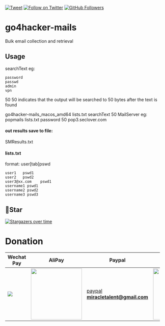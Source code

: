 [![Tweet](https://img.shields.io/twitter/url/http/Hktalent3135773.svg?style=social)](https://twitter.com/intent/follow?screen_name=Hktalent3135773) [![Follow on Twitter](https://img.shields.io/twitter/follow/Hktalent3135773.svg?style=social&label=Follow)](https://twitter.com/intent/follow?screen_name=Hktalent3135773) [![GitHub Followers](https://img.shields.io/github/followers/hktalent.svg?style=social&label=Follow)](https://github.com/hktalent/)

# go4hacker-mails

Bulk email collection and retrieval

## Usage
searchText eg:
```
password
passwd
admin
vpn
```
50 50 indicates that the output will be searched to 50 bytes after the text is found

go4hacker-mails_macos_amd64 lists.txt searchText 50 MailServer
eg:
popmails lists.txt password 50 pop3.seclover.com

#### out results save to file:
SMResults.txt

#### lists.txt
format: user[tab]pswd
```
user1   pswd1
user2   pswd2
user3@xx.com    pswd1
username1 pswd1
username2 pswd2
username3 pswd3
```


## 💖Star
[![Stargazers over time](https://starchart.cc/hktalent/go4hacker-mails.svg)](https://starchart.cc/hktalent/go4hacker-mails)

# Donation
| Wechat Pay | AliPay | Paypal | BTC Pay |BCH Pay |
| --- | --- | --- | --- | --- |
|<img src=https://raw.githubusercontent.com/hktalent/myhktools/main/md/wc.png>|<img width=166 src=https://raw.githubusercontent.com/hktalent/myhktools/main/md/zfb.png>|[paypal](https://www.paypal.me/pwned2019) **miracletalent@gmail.com**|<img width=166 src=https://raw.githubusercontent.com/hktalent/myhktools/main/md/BTC.png>|<img width=166 src=https://raw.githubusercontent.com/hktalent/myhktools/main/md/BCH.jpg>|

